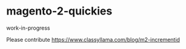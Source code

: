 # magento-2-quickies
work-in-progress


Please contribute
https://www.classyllama.com/blog/m2-incrementid
